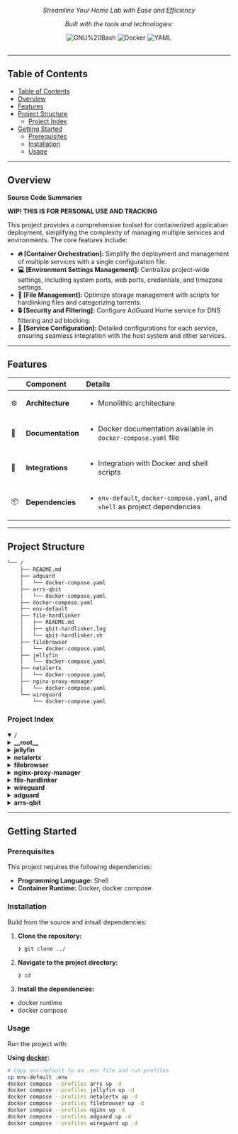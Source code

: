 <div id="top">

<!-- HEADER STYLE: CLASSIC -->
<div align="center">

<em>Streamline Your Home Lab with Ease and Efficiency</em>

<!-- BADGES -->
<!-- local repository, no metadata badges. -->

<em>Built with the tools and technologies:</em>

<img src="https://img.shields.io/badge/GNU%20Bash-4EAA25.svg?style=default&logo=GNU-Bash&logoColor=white" alt="GNU%20Bash">
<img src="https://img.shields.io/badge/Docker-2496ED.svg?style=default&logo=Docker&logoColor=white" alt="Docker">
<img src="https://img.shields.io/badge/YAML-CB171E.svg?style=default&logo=YAML&logoColor=white" alt="YAML">

</div>
<br>

---

## Table of Contents

- [Table of Contents](#table-of-contents)
- [Overview](#overview)
- [Features](#features)
- [Project Structure](#project-structure)
	- [Project Index](#project-index)
- [Getting Started](#getting-started)
	- [Prerequisites](#prerequisites)
	- [Installation](#installation)
	- [Usage](#usage)

---

## Overview

**Source Code Summaries**

**WIP! THIS IS FOR PERSONAL USE AND TRACKING**

This project provides a comprehensive toolset for containerized application deployment, simplifying the complexity of managing multiple services and environments. The core features include:

- **🔥 [Container Orchestration]:** Simplify the deployment and management of multiple services with a single configuration file.
- **💻 [Environment Settings Management]:** Centralize project-wide settings, including system ports, web ports, credentials, and timezone settings.
- **📁 [File Management]:** Optimize storage management with scripts for hardlinking files and categorizing torrents.
- **🔒 [Security and Filtering]:** Configure AdGuard Home service for DNS filtering and ad blocking.
- **🚀 [Service Configuration]:** Detailed configurations for each service, ensuring seamless integration with the host system and other services.

---

## Features

|      | Component       | Details                              |
| :--- | :-------------- | :----------------------------------- |
| ⚙️  | **Architecture**  | <ul><li>Monolithic architecture</li></ul> |
| 📄 | **Documentation** | <ul><li>Docker documentation available in `docker-compose.yaml` file</li></ul> |
| 🔌 | **Integrations**  | <ul><li>Integration with Docker and shell scripts</li></ul> |
| 📦 | **Dependencies**  | <ul><li>`env-default`, `docker-compose.yaml`, and `shell` as project dependencies</li></ul> |

---

## Project Structure

```sh
└── /
    ├── README.md
    ├── adguard
    │   └── docker-compose.yaml
    ├── arrs-qbit
    │   └── docker-compose.yaml
    ├── docker-compose.yaml
    ├── env-default
    ├── file-hardlinker
    │   ├── README.md
    │   ├── qbit-hardlinker.log
    │   └── qbit-hardlinker.sh
    ├── filebrowser
    │   └── docker-compose.yaml
    ├── jellyfin
    │   └── docker-compose.yaml
    ├── netalertx
    │   └── docker-compose.yaml
    ├── nginx-proxy-manager
    │   └── docker-compose.yaml
    └── wireguard
        └── docker-compose.yaml
```

### Project Index

<details open>
	<summary><b><code>/</code></b></summary>
	<!-- __root__ Submodule -->
	<details>
		<summary><b>__root__</b></summary>
		<blockquote>
			<div class='directory-path' style='padding: 8px 0; color: #666;'>
				<code><b>⦿ __root__</b></code>
			<table style='width: 100%; border-collapse: collapse;'>
			<thead>
				<tr style='background-color: #f8f9fa;'>
					<th style='width: 30%; text-align: left; padding: 8px;'>File Name</th>
					<th style='text-align: left; padding: 8px;'>Summary</th>
				</tr>
			</thead>
				<tr style='border-bottom: 1px solid #eee;'>
					<td style='padding: 8px;'><b><a href='/docker-compose.yaml'>docker-compose.yaml</a></b></td>
					<td style='padding: 8px;'>- Configures and orchestrates multiple containerized applications through Docker Compose.The file includes references to various services such as Jellyfin media server, NetAlertX alert system, FileBrowser file manager, AdGuard DNS filter, Nginx proxy manager, WireGuard VPN, and ARRs QBitTorrent client<br>- It enables users to easily manage and deploy these services in a containerized environment.</td>
				</tr>
				<tr style='border-bottom: 1px solid #eee;'>
					<td style='padding: 8px;'><b><a href='/env-default'>env-default</a></b></td>
					<td style='padding: 8px;'>- Configures global environment settings for the home-lab project, including system ports, web ports, and credentials<br>- Defines paths for media stacks, such as config folders, media storage, and download directories<br>- Establishes timezone and user settings to ensure consistent configuration across all components<br>- Provides a centralized location for managing project-wide settings.</td>
				</tr>
			</table>
		</blockquote>
	</details>
	<!-- jellyfin Submodule -->
	<details>
		<summary><b>jellyfin</b></summary>
		<blockquote>
			<div class='directory-path' style='padding: 8px 0; color: #666;'>
				<code><b>⦿ jellyfin</b></code>
			<table style='width: 100%; border-collapse: collapse;'>
			<thead>
				<tr style='background-color: #f8f9fa;'>
					<th style='width: 30%; text-align: left; padding: 8px;'>File Name</th>
					<th style='text-align: left; padding: 8px;'>Summary</th>
				</tr>
			</thead>
				<tr style='border-bottom: 1px solid #eee;'>
					<td style='padding: 8px;'><b><a href='/jellyfin/docker-compose.yaml'>docker-compose.yaml</a></b></td>
					<td style='padding: 8px;'>Configures the Jellyfin service within the Docker environment, defining its container settings, network mode, and volume mappings to ensure seamless integration with the host system and other services.</td>
				</tr>
			</table>
		</blockquote>
	</details>
	<!-- netalertx Submodule -->
	<details>
		<summary><b>netalertx</b></summary>
		<blockquote>
			<div class='directory-path' style='padding: 8px 0; color: #666;'>
				<code><b>⦿ netalertx</b></code>
			<table style='width: 100%; border-collapse: collapse;'>
			<thead>
				<tr style='background-color: #f8f9fa;'>
					<th style='width: 30%; text-align: left; padding: 8px;'>File Name</th>
					<th style='text-align: left; padding: 8px;'>Summary</th>
				</tr>
			</thead>
				<tr style='border-bottom: 1px solid #eee;'>
					<td style='padding: 8px;'><b><a href='/netalertx/docker-compose.yaml'>docker-compose.yaml</a></b></td>
					<td style='padding: 8px;'>- Configures the Netalertx service within a Docker container environment, utilizing the jokobsk/netalertx image and mapping local configuration, database, and log directories to the containers file system<br>- Also sets environment variables for timezone and web UI port<br>- This setup enables deployment of the Netalertx application with specified configurations.</td>
				</tr>
			</table>
		</blockquote>
	</details>
	<!-- filebrowser Submodule -->
	<details>
		<summary><b>filebrowser</b></summary>
		<blockquote>
			<div class='directory-path' style='padding: 8px 0; color: #666;'>
				<code><b>⦿ filebrowser</b></code>
			<table style='width: 100%; border-collapse: collapse;'>
			<thead>
				<tr style='background-color: #f8f9fa;'>
					<th style='width: 30%; text-align: left; padding: 8px;'>File Name</th>
					<th style='text-align: left; padding: 8px;'>Summary</th>
				</tr>
			</thead>
				<tr style='border-bottom: 1px solid #eee;'>
					<td style='padding: 8px;'><b><a href='/filebrowser/docker-compose.yaml'>docker-compose.yaml</a></b></td>
					<td style='padding: 8px;'>One for media storage and another for configuration settings.Enables restart policy unless the container is manually stopped.</td>
				</tr>
			</table>
		</blockquote>
	</details>
	<!-- nginx-proxy-manager Submodule -->
	<details>
		<summary><b>nginx-proxy-manager</b></summary>
		<blockquote>
			<div class='directory-path' style='padding: 8px 0; color: #666;'>
				<code><b>⦿ nginx-proxy-manager</b></code>
			<table style='width: 100%; border-collapse: collapse;'>
			<thead>
				<tr style='background-color: #f8f9fa;'>
					<th style='width: 30%; text-align: left; padding: 8px;'>File Name</th>
					<th style='text-align: left; padding: 8px;'>Summary</th>
				</tr>
			</thead>
				<tr style='border-bottom: 1px solid #eee;'>
					<td style='padding: 8px;'><b><a href='/nginx-proxy-manager/docker-compose.yaml'>docker-compose.yaml</a></b></td>
					<td style='padding: 8px;'>Configures the Nginx Proxy Manager service within a Docker environment, exposing public HTTP, HTTPS, and admin web ports for external access while mapping internal volumes for data storage and Lets Encrypt configuration.</td>
				</tr>
			</table>
		</blockquote>
	</details>
	<!-- file-hardlinker Submodule -->
	<details>
		<summary><b>file-hardlinker</b></summary>
		<blockquote>
			<div class='directory-path' style='padding: 8px 0; color: #666;'>
				<code><b>⦿ file-hardlinker</b></code>
			<table style='width: 100%; border-collapse: collapse;'>
			<thead>
				<tr style='background-color: #f8f9fa;'>
					<th style='width: 30%; text-align: left; padding: 8px;'>File Name</th>
					<th style='text-align: left; padding: 8px;'>Summary</th>
				</tr>
			</thead>
				<tr style='border-bottom: 1px solid #eee;'>
					<td style='padding: 8px;'><b><a href='/file-hardlinker/qbit-hardlinker.sh'>qbit-hardlinker.sh</a></b></td>
					<td style='padding: 8px;'>- Hardlinks files from the downloads/complete directory to the downloads/peliculas directory based on torrent category, excluding certain categories and logging actions<br>- The script processes incoming torrents, categorizes them, and copies or links files accordingly, ensuring efficient storage management within the specified directories.</td>
				</tr>
			</table>
		</blockquote>
	</details>
	<!-- wireguard Submodule -->
	<details>
		<summary><b>wireguard</b></summary>
		<blockquote>
			<div class='directory-path' style='padding: 8px 0; color: #666;'>
				<code><b>⦿ wireguard</b></code>
			<table style='width: 100%; border-collapse: collapse;'>
			<thead>
				<tr style='background-color: #f8f9fa;'>
					<th style='width: 30%; text-align: left; padding: 8px;'>File Name</th>
					<th style='text-align: left; padding: 8px;'>Summary</th>
				</tr>
			</thead>
				<tr style='border-bottom: 1px solid #eee;'>
					<td style='padding: 8px;'><b><a href='/wireguard/docker-compose.yaml'>docker-compose.yaml</a></b></td>
					<td style='padding: 8px;'>A WireGuard VPN server* A WireGuard-UI interface for managing clients and configurationsIt defines container settings, network access, and dependencies between services.</td>
				</tr>
			</table>
		</blockquote>
	</details>
	<!-- adguard Submodule -->
	<details>
		<summary><b>adguard</b></summary>
		<blockquote>
			<div class='directory-path' style='padding: 8px 0; color: #666;'>
				<code><b>⦿ adguard</b></code>
			<table style='width: 100%; border-collapse: collapse;'>
			<thead>
				<tr style='background-color: #f8f9fa;'>
					<th style='width: 30%; text-align: left; padding: 8px;'>File Name</th>
					<th style='text-align: left; padding: 8px;'>Summary</th>
				</tr>
			</thead>
				<tr style='border-bottom: 1px solid #eee;'>
					<td style='padding: 8px;'><b><a href='/adguard/docker-compose.yaml'>docker-compose.yaml</a></b></td>
					<td style='padding: 8px;'>- Configures and runs the AdGuard Home service within a Docker container environment, exposing DNS and web interface ports, and mounting configuration and working directories from the host system<br>- The service is restartable unless explicitly stopped, ensuring continuous operation of the ad blocking and filtering functionality.</td>
				</tr>
			</table>
		</blockquote>
	</details>
	<!-- arrs-qbit Submodule -->
	<details>
		<summary><b>arrs-qbit</b></summary>
		<blockquote>
			<div class='directory-path' style='padding: 8px 0; color: #666;'>
				<code><b>⦿ arrs-qbit</b></code>
			<table style='width: 100%; border-collapse: collapse;'>
			<thead>
				<tr style='background-color: #f8f9fa;'>
					<th style='width: 30%; text-align: left; padding: 8px;'>File Name</th>
					<th style='text-align: left; padding: 8px;'>Summary</th>
				</tr>
			</thead>
				<tr style='border-bottom: 1px solid #eee;'>
					<td style='padding: 8px;'><b><a href='/arrs-qbit/docker-compose.yaml'>docker-compose.yaml</a></b></td>
					<td style='padding: 8px;'>- Configures and orchestrates the deployment of various media management containers, including qBittorrent, Radarr, Sonarr, Prowlarr, Bazarr, FlareSolverr, and Jellyseerr<br>- Defines environment variables, ports, volumes, and restart policies to ensure seamless operation and data synchronization across containers.</td>
				</tr>
			</table>
		</blockquote>
	</details>
</details>

---

## Getting Started

### Prerequisites

This project requires the following dependencies:

- **Programming Language:** Shell
- **Container Runtime:** Docker, docker compose

### Installation

Build  from the source and intsall dependencies:

1. **Clone the repository:**

    ```sh
    ❯ git clone ../
    ```

2. **Navigate to the project directory:**

    ```sh
    ❯ cd 
    ```

3. **Install the dependencies:**

<!-- SHIELDS BADGE CURRENTLY DISABLED -->
- docker runtime
- docker compose

### Usage

Run the project with:

**Using [docker](https://www.docker.com/):**
```sh
# Copy env-default to an .env file and run profiles
cp env-default .env
docker compose --profiles arrs up -d
docker compose --profiles jellyfin up -d
docker compose --profiles netalertx up -d
docker compose --profiles filebrowser up -d
docker compose --profiles nginx up -d
docker compose --profiles adguard up -d
docker compose --profiles wireguard up -d
```
